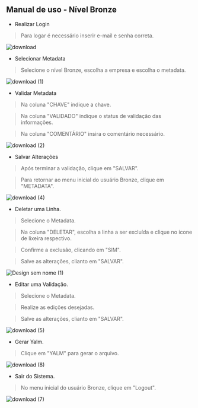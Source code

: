 ## Manual de uso - Nível Bronze

- Realizar Login

> Para logar é necessário inserir e-mail e senha correta.

![download](https://github.com/TechHorizonBR/API_3SEM/assets/127263243/3a809a52-1ba1-4b8b-975b-3d5731427894)


- Selecionar Metadata

> Selecione o nível Bronze, escolha a empresa e escolha o metadata.

![download (1)](https://github.com/TechHorizonBR/API_3SEM/assets/127263243/cb305da3-f21f-407d-badf-77fe45b7370c)


- Validar Metadata

> Na coluna "CHAVE" indique a chave.

> Na coluna "VALIDADO" indique o status de validação das informações.

> Na coluna "COMENTÁRIO" insira o comentário necessário.

![download (2)](https://github.com/TechHorizonBR/API_3SEM/assets/127263243/823ee810-9dac-485e-9a36-51ec1afad07b)


- Salvar Alterações

> Após terminar a validação, clique em "SALVAR".

> Para retornar ao menu inicial do usuário Bronze, clique em "METADATA".

![download (4)](https://github.com/TechHorizonBR/API_3SEM/assets/127263243/7b54d2b5-a98b-4fe0-9180-3ef5e294b0a1)


- Deletar uma Linha.

> Selecione o Metadata.

> Na coluna "DELETAR", escolha a linha a ser excluída e clique no icone de lixeira respectivo.

> Confirme a exclusão, clicando em "SIM".

> Salve as alterações, clianto em "SALVAR".

![Design sem nome (1)](https://github.com/TechHorizonBR/API_3SEM/assets/127263243/c54fc64d-56da-43bd-9ff2-c1005012fff7)


- Editar uma Validação.

> Selecione o Metadata.

> Realize as edições desejadas.

> Salve as alterações, clianto em "SALVAR".

![download (5)](https://github.com/TechHorizonBR/API_3SEM/assets/127263243/6ffe7926-256a-4a13-95d8-3ceba59e8b03)


- Gerar Yalm.

> Clique em "YALM" para gerar o arquivo.

![download (8)](https://github.com/TechHorizonBR/API_3SEM/assets/127263243/6194b9e3-38f4-471d-b5a0-818f0a98dd66)


- Sair do Sistema.

> No menu inicial do usuário Bronze, clique em "Logout".

![download (7)](https://github.com/TechHorizonBR/API_3SEM/assets/127263243/c8d8eb5c-9870-43f2-94a6-f0561aa8e5f3)
